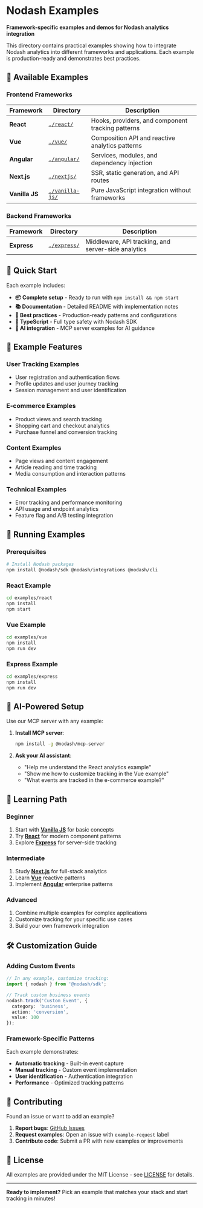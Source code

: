 # Nodash Examples

**Framework-specific examples and demos for Nodash analytics integration**

This directory contains practical examples showing how to integrate Nodash analytics into different frameworks and applications. Each example is production-ready and demonstrates best practices.

## 📁 Available Examples

### Frontend Frameworks

| Framework | Directory | Description |
|-----------|-----------|-------------|
| **React** | [`./react/`](./react/) | Hooks, providers, and component tracking patterns |
| **Vue** | [`./vue/`](./vue/) | Composition API and reactive analytics patterns |
| **Angular** | [`./angular/`](./angular/) | Services, modules, and dependency injection |
| **Next.js** | [`./nextjs/`](./nextjs/) | SSR, static generation, and API routes |
| **Vanilla JS** | [`./vanilla-js/`](./vanilla-js/) | Pure JavaScript integration without frameworks |

### Backend Frameworks

| Framework | Directory | Description |
|-----------|-----------|-------------|
| **Express** | [`./express/`](./express/) | Middleware, API tracking, and server-side analytics |

## 🚀 Quick Start

Each example includes:
- **📦 Complete setup** - Ready to run with `npm install && npm start`
- **📚 Documentation** - Detailed README with implementation notes
- **🎯 Best practices** - Production-ready patterns and configurations
- **🔧 TypeScript** - Full type safety with Nodash SDK
- **🤖 AI integration** - MCP server examples for AI guidance

## 🎯 Example Features

### User Tracking Examples
- User registration and authentication flows
- Profile updates and user journey tracking
- Session management and user identification

### E-commerce Examples
- Product views and search tracking
- Shopping cart and checkout analytics
- Purchase funnel and conversion tracking

### Content Examples
- Page views and content engagement
- Article reading and time tracking
- Media consumption and interaction patterns

### Technical Examples
- Error tracking and performance monitoring
- API usage and endpoint analytics
- Feature flag and A/B testing integration

## 🔧 Running Examples

### Prerequisites
```bash
# Install Nodash packages
npm install @nodash/sdk @nodash/integrations @nodash/cli
```

### React Example
```bash
cd examples/react
npm install
npm start
```

### Vue Example
```bash
cd examples/vue
npm install
npm run dev
```

### Express Example
```bash
cd examples/express
npm install
npm run dev
```

## 🤖 AI-Powered Setup

Use our MCP server with any example:

1. **Install MCP server**:
   ```bash
   npm install -g @nodash/mcp-server
   ```

2. **Ask your AI assistant**:
   - "Help me understand the React analytics example"
   - "Show me how to customize tracking in the Vue example"
   - "What events are tracked in the e-commerce example?"

## 📖 Learning Path

### Beginner
1. Start with [**Vanilla JS**](./vanilla-js/) for basic concepts
2. Try [**React**](./react/) for modern component patterns
3. Explore [**Express**](./express/) for server-side tracking

### Intermediate  
1. Study [**Next.js**](./nextjs/) for full-stack analytics
2. Learn [**Vue**](./vue/) reactive patterns
3. Implement [**Angular**](./angular/) enterprise patterns

### Advanced
1. Combine multiple examples for complex applications
2. Customize tracking for your specific use cases
3. Build your own framework integration

## 🛠️ Customization Guide

### Adding Custom Events
```typescript
// In any example, customize tracking:
import { nodash } from '@nodash/sdk';

// Track custom business events
nodash.track('Custom Event', {
  category: 'business',
  action: 'conversion',
  value: 100
});
```

### Framework-Specific Patterns
Each example demonstrates:
- **Automatic tracking** - Built-in event capture
- **Manual tracking** - Custom event implementation  
- **User identification** - Authentication integration
- **Performance** - Optimized tracking patterns

## 🤝 Contributing

Found an issue or want to add an example?

1. **Report bugs**: [GitHub Issues](https://github.com/nodash-ai/nodash/issues)
2. **Request examples**: Open an issue with `example-request` label
3. **Contribute code**: Submit a PR with new examples or improvements

## 📄 License

All examples are provided under the MIT License - see [LICENSE](../LICENSE) for details.

---

**Ready to implement?** Pick an example that matches your stack and start tracking in minutes! 